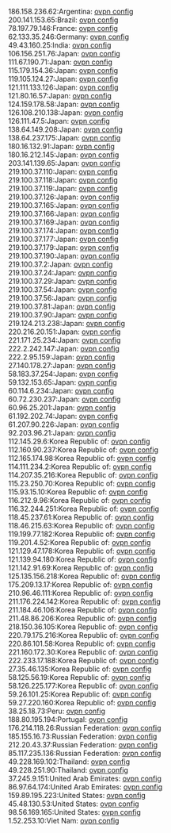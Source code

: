 186.158.236.62:Argentina: [ovpn config](vpn/186_158_236_62.ovpn)  
200.141.153.65:Brazil: [ovpn config](vpn/200_141_153_65.ovpn)  
78.197.79.146:France: [ovpn config](vpn/78_197_79_146.ovpn)  
62.133.35.246:Germany: [ovpn config](vpn/62_133_35_246.ovpn)  
49.43.160.25:India: [ovpn config](vpn/49_43_160_25.ovpn)  
106.156.251.76:Japan: [ovpn config](vpn/106_156_251_76.ovpn)  
111.67.190.71:Japan: [ovpn config](vpn/111_67_190_71.ovpn)  
115.179.154.36:Japan: [ovpn config](vpn/115_179_154_36.ovpn)  
119.105.124.27:Japan: [ovpn config](vpn/119_105_124_27.ovpn)  
121.111.133.126:Japan: [ovpn config](vpn/121_111_133_126.ovpn)  
121.80.16.57:Japan: [ovpn config](vpn/121_80_16_57.ovpn)  
124.159.178.58:Japan: [ovpn config](vpn/124_159_178_58.ovpn)  
126.108.210.138:Japan: [ovpn config](vpn/126_108_210_138.ovpn)  
126.111.47.5:Japan: [ovpn config](vpn/126_111_47_5.ovpn)  
138.64.149.208:Japan: [ovpn config](vpn/138_64_149_208.ovpn)  
138.64.237.175:Japan: [ovpn config](vpn/138_64_237_175.ovpn)  
180.16.132.91:Japan: [ovpn config](vpn/180_16_132_91.ovpn)  
180.16.212.145:Japan: [ovpn config](vpn/180_16_212_145.ovpn)  
203.141.139.65:Japan: [ovpn config](vpn/203_141_139_65.ovpn)  
219.100.37.110:Japan: [ovpn config](vpn/219_100_37_110.ovpn)  
219.100.37.118:Japan: [ovpn config](vpn/219_100_37_118.ovpn)  
219.100.37.119:Japan: [ovpn config](vpn/219_100_37_119.ovpn)  
219.100.37.126:Japan: [ovpn config](vpn/219_100_37_126.ovpn)  
219.100.37.165:Japan: [ovpn config](vpn/219_100_37_165.ovpn)  
219.100.37.166:Japan: [ovpn config](vpn/219_100_37_166.ovpn)  
219.100.37.169:Japan: [ovpn config](vpn/219_100_37_169.ovpn)  
219.100.37.174:Japan: [ovpn config](vpn/219_100_37_174.ovpn)  
219.100.37.177:Japan: [ovpn config](vpn/219_100_37_177.ovpn)  
219.100.37.179:Japan: [ovpn config](vpn/219_100_37_179.ovpn)  
219.100.37.190:Japan: [ovpn config](vpn/219_100_37_190.ovpn)  
219.100.37.2:Japan: [ovpn config](vpn/219_100_37_2.ovpn)  
219.100.37.24:Japan: [ovpn config](vpn/219_100_37_24.ovpn)  
219.100.37.29:Japan: [ovpn config](vpn/219_100_37_29.ovpn)  
219.100.37.54:Japan: [ovpn config](vpn/219_100_37_54.ovpn)  
219.100.37.56:Japan: [ovpn config](vpn/219_100_37_56.ovpn)  
219.100.37.81:Japan: [ovpn config](vpn/219_100_37_81.ovpn)  
219.100.37.90:Japan: [ovpn config](vpn/219_100_37_90.ovpn)  
219.124.213.238:Japan: [ovpn config](vpn/219_124_213_238.ovpn)  
220.216.20.151:Japan: [ovpn config](vpn/220_216_20_151.ovpn)  
221.171.25.234:Japan: [ovpn config](vpn/221_171_25_234.ovpn)  
222.2.242.147:Japan: [ovpn config](vpn/222_2_242_147.ovpn)  
222.2.95.159:Japan: [ovpn config](vpn/222_2_95_159.ovpn)  
27.140.178.27:Japan: [ovpn config](vpn/27_140_178_27.ovpn)  
58.183.37.254:Japan: [ovpn config](vpn/58_183_37_254.ovpn)  
59.132.153.65:Japan: [ovpn config](vpn/59_132_153_65.ovpn)  
60.114.6.234:Japan: [ovpn config](vpn/60_114_6_234.ovpn)  
60.72.230.237:Japan: [ovpn config](vpn/60_72_230_237.ovpn)  
60.96.25.201:Japan: [ovpn config](vpn/60_96_25_201.ovpn)  
61.192.202.74:Japan: [ovpn config](vpn/61_192_202_74.ovpn)  
61.207.90.226:Japan: [ovpn config](vpn/61_207_90_226.ovpn)  
92.203.96.21:Japan: [ovpn config](vpn/92_203_96_21.ovpn)  
112.145.29.6:Korea Republic of: [ovpn config](vpn/112_145_29_6.ovpn)  
112.160.90.237:Korea Republic of: [ovpn config](vpn/112_160_90_237.ovpn)  
112.165.174.98:Korea Republic of: [ovpn config](vpn/112_165_174_98.ovpn)  
114.111.234.2:Korea Republic of: [ovpn config](vpn/114_111_234_2.ovpn)  
114.207.35.216:Korea Republic of: [ovpn config](vpn/114_207_35_216.ovpn)  
115.23.250.70:Korea Republic of: [ovpn config](vpn/115_23_250_70.ovpn)  
115.93.15.10:Korea Republic of: [ovpn config](vpn/115_93_15_10.ovpn)  
116.212.9.96:Korea Republic of: [ovpn config](vpn/116_212_9_96.ovpn)  
116.32.244.251:Korea Republic of: [ovpn config](vpn/116_32_244_251.ovpn)  
118.45.237.61:Korea Republic of: [ovpn config](vpn/118_45_237_61.ovpn)  
118.46.215.63:Korea Republic of: [ovpn config](vpn/118_46_215_63.ovpn)  
119.199.77.182:Korea Republic of: [ovpn config](vpn/119_199_77_182.ovpn)  
119.201.4.52:Korea Republic of: [ovpn config](vpn/119_201_4_52.ovpn)  
121.129.47.178:Korea Republic of: [ovpn config](vpn/121_129_47_178.ovpn)  
121.139.94.180:Korea Republic of: [ovpn config](vpn/121_139_94_180.ovpn)  
121.142.91.69:Korea Republic of: [ovpn config](vpn/121_142_91_69.ovpn)  
125.135.156.218:Korea Republic of: [ovpn config](vpn/125_135_156_218.ovpn)  
175.209.13.17:Korea Republic of: [ovpn config](vpn/175_209_13_17.ovpn)  
210.96.46.111:Korea Republic of: [ovpn config](vpn/210_96_46_111.ovpn)  
211.176.224.142:Korea Republic of: [ovpn config](vpn/211_176_224_142.ovpn)  
211.184.46.106:Korea Republic of: [ovpn config](vpn/211_184_46_106.ovpn)  
211.48.86.206:Korea Republic of: [ovpn config](vpn/211_48_86_206.ovpn)  
218.150.36.105:Korea Republic of: [ovpn config](vpn/218_150_36_105.ovpn)  
220.79.175.216:Korea Republic of: [ovpn config](vpn/220_79_175_216.ovpn)  
220.86.101.58:Korea Republic of: [ovpn config](vpn/220_86_101_58.ovpn)  
221.160.172.30:Korea Republic of: [ovpn config](vpn/221_160_172_30.ovpn)  
222.233.17.188:Korea Republic of: [ovpn config](vpn/222_233_17_188.ovpn)  
27.35.46.135:Korea Republic of: [ovpn config](vpn/27_35_46_135.ovpn)  
58.125.56.19:Korea Republic of: [ovpn config](vpn/58_125_56_19.ovpn)  
58.126.225.177:Korea Republic of: [ovpn config](vpn/58_126_225_177.ovpn)  
59.26.101.25:Korea Republic of: [ovpn config](vpn/59_26_101_25.ovpn)  
59.27.220.160:Korea Republic of: [ovpn config](vpn/59_27_220_160.ovpn)  
38.25.18.73:Peru: [ovpn config](vpn/38_25_18_73.ovpn)  
188.80.195.194:Portugal: [ovpn config](vpn/188_80_195_194.ovpn)  
176.214.118.26:Russian Federation: [ovpn config](vpn/176_214_118_26.ovpn)  
185.155.16.73:Russian Federation: [ovpn config](vpn/185_155_16_73.ovpn)  
212.20.43.37:Russian Federation: [ovpn config](vpn/212_20_43_37.ovpn)  
85.117.235.136:Russian Federation: [ovpn config](vpn/85_117_235_136.ovpn)  
49.228.169.102:Thailand: [ovpn config](vpn/49_228_169_102.ovpn)  
49.228.251.90:Thailand: [ovpn config](vpn/49_228_251_90.ovpn)  
37.245.9.151:United Arab Emirates: [ovpn config](vpn/37_245_9_151.ovpn)  
86.97.64.174:United Arab Emirates: [ovpn config](vpn/86_97_64_174.ovpn)  
159.89.195.223:United States: [ovpn config](vpn/159_89_195_223.ovpn)  
45.48.130.53:United States: [ovpn config](vpn/45_48_130_53.ovpn)  
98.56.169.165:United States: [ovpn config](vpn/98_56_169_165.ovpn)  
1.52.253.10:Viet Nam: [ovpn config](vpn/1_52_253_10.ovpn)  
